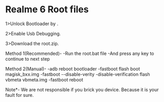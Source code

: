 # Realme 6 Root files


1>Unlock Bootloader by .

2>Enable Usb Debugging.

3>Download the root.zip.





Method 1(Recommended)-
-Run the root.bat file
-And press any key to continue to next step




Method 2(Manual)-
-adb reboot bootloader
-fastboot flash boot magisk_bxx.img
-fastboot --disable-verity -disable-verification flash vbmeta vbmeta.img
-fastboot reboot




Note*-
We are not responsible if you brick you device.
Because it is your fault for sure.
